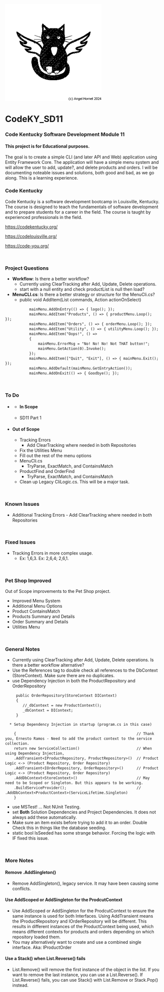 ![Angel Hornet Logo](https://github.com/cjmet/CodeKy_SD09/blob/main/Angel%20Hornet%20Logo.png)
# CodeKY_SD11
### Code Kentucky Software Development Module 11
#### This project is for Educational purposes.
The goal is to create a simple CLI (and later API and Web) application using Entity Framework Core.  The application will have a simple menu system and will allow the user to add, update?, and delete products and orders.  I will be documenting noteable issues and solutions, both good and bad, as we go along.  This is a learning experience.

### Code Kentucky
Code Kentucky is a software development bootcamp in Louisville, Kentucky.  The course is designed to teach the fundamentals of software development and to prepare students for a career in the field.  The course is taught by experienced professionals in the field.

https://codekentucky.org/

https://codelouisville.org/

https://code-you.org/
<p>&nbsp;</p>

### Project Questions
  * **Workflow**: Is there a better workflow? 
    * Currently using ClearTracking after Add, Update, Delete operations.  
    * start with a null entity and check productList is null then load?
  * **MenuCLI.cs**: Is there a better strategy or structure for the MenuCli.cs?
      * public void AddItem(List<String> commands, Action actionOnSelect)
 ```
            mainMenu.AddOnEntry(() => { logo(); });
            mainMenu.AddItem("Products", () => { productMenu.Loop(); });
            mainMenu.AddItem("Orders", () => { orderMenu.Loop(); });
            mainMenu.AddItem("Utility", () => { utilityMenu.Loop(); });
            mainMenu.AddItem("Oops!", () =>
            {
                mainMenu.ErrorMsg = "No! No! No! Not THAT button!";
                mainMenu.GetAction(0).Invoke();
            });
            mainMenu.AddItem(["Quit", "Exit"], () => { mainMenu.Exit(); });
            mainMenu.AddDefault(mainMenu.GetEntryAction());
            mainMenu.AddOnExit(() => { Goodbye(); });
 ```
 <p>&nbsp;</p>

### **To Do**
* * #### In Scope
  * SD11 Part 1

* #### Out of Scope
  * Tracking Errors
    * Add ClearTracking where needed in both Repositories
  * Fix the Utilities Menu
  * Fill out the rest of the menu options
  * MenuCli.cs
    * TryParse, ExactMatch, and ContainsMatch
  * ProductFind and OrderFind 
    * TryParse, ExactMatch, and ContainsMatch
  * Clean up Legacy CliLogic.cs.  This will be a major task.   
<p>&nbsp;</p>

### **Known Issues**
  * Additional Tracking Errors - Add ClearTracking where needed in both Repositories 
<p>&nbsp;</p>

### **Fixed Issues**
  * Tracking Errors in more complex usage.  
    * Ex: 1,6,3.  Ex: 2,6,4; 2,6,1.
<p>&nbsp;</p>

### **Pet Shop Improved**
Out of Scope improvements to the Pet Shop project.  
* Improved Menu System
* Additional Menu Options
* Product ContainsMatch
* Products Summary and Details
* Order Summary and Details
* Utilities Menu
<p>&nbsp;</p>

### **General Notes**
  * Currently using ClearTracking after Add, Update, Delete operations. Is there a better workflow alternative?
  * Use the References tag to double check all references to the DbContext (StoreContext).  Make sure there are no duplicates.
  * use Dependency Injection in both the ProductRepository and OrderRepository
```
     public OrderRepository(StoreContext DIContext)
     {
        //_dbContext = new ProductContext();
        _dbContext = DIContext;
     }
```
      * Setup Dependency Injection in startup (program.cs in this case)
```
	{                                                       // Thank you, Ernesto Ramos - Need to add the product context to the service collection.
	return new ServiceCollection()                          // When using Dependency Injection,  
	.AddTransient<IProductRepository, ProductRepository>()  // Product Logic <-> (Product Repository, Order Repository)
	.AddTransient<IOrderRepository, OrderRepository>()      // Product Logic <-> (Product Repository, Order Repository)
	.AddDbContext<StoreContext>()                           // May need to be Scoped or Singleton. But this appears to be working.
	.BuildServiceProvider();                                // .AddDbContext<ProductContext>(ServiceLifetime.Singleton)
	} 
```
  * use MSTest! ... Not NUnit Testing.  
  * set **Both** Solution Dependencies and Project Dependencies.  It does not always add these automatically.
  * Make sure an item exists before trying to add it to an order.  Double Check this in things like the database seeding.
  * static bool IsSeeded has some strange behavior.  Forcing the logic with IF fixed this issue.
<p>&nbsp;</p>

### **More Notes**
#### Remove .AddSingleton<ProductContext>()
 * Remove AddSingleton<ProductContext>(), legacy service.  It may have been causing some conflicts.
#### Use AddScoped or AddSingleton for the ProdcutContext
 * Use AddScoped or AddSingleton for the ProdcutContext to ensure the same instance is used for both Interfaces.  Using AddTransient means the IProductRepository and IOrderRepository will be different.  This results in different instances of the ProductContext being used, which means different contexts for products and orders depending on which repository loaded them.
 * You may alternatively want to create and use a combined single interface.  Aka: IProductOrder
 #### Use a Stack() when List.Reverse() fails
 * List.Remove() will remove the first instance of the object in the list.  If you want to remove the last instance, you can use a List.Reverse().  If List.Reverse() fails, you can use Stack() with List.Remove or Stack.Pop() instead.

 
